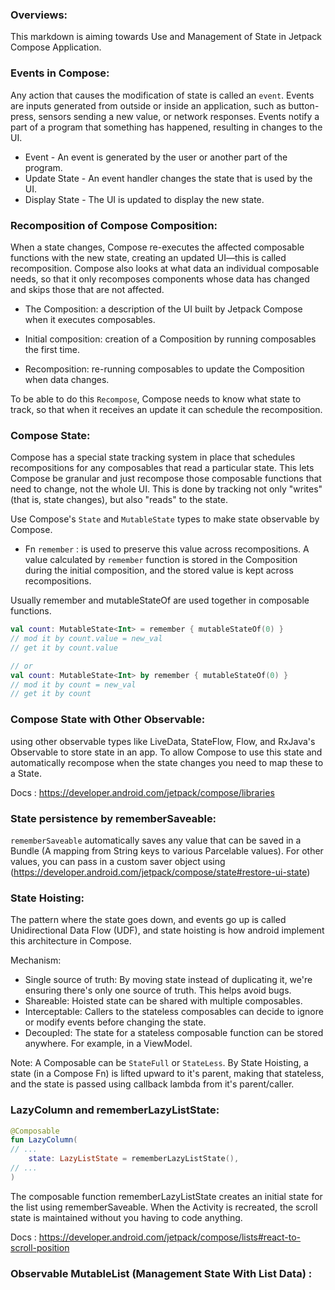 ### Overviews:
This markdown is aiming towards Use and Management of State in Jetpack Compose Application.

### Events in Compose:
Any action that causes the modification of state is called an `event`. Events are inputs generated from outside or inside an application, such as button-press, sensors sending a new value, or network responses. 
Events notify a part of a program that something has happened, resulting in changes to the UI.

* Event - An event is generated by the user or another part of the program.
* Update State - An event handler changes the state that is used by the UI.
* Display State - The UI is updated to display the new state.

### Recomposition of Compose Composition:
When a state changes, Compose re-executes the affected composable functions with the new state, creating an updated UI—this is called recomposition. Compose also looks at what data an individual composable needs, so that it only recomposes components whose data has changed and skips those that are not affected.

* The Composition: a description of the UI built by Jetpack Compose when it executes composables.

* Initial composition: creation of a Composition by running composables the first time.

* Recomposition: re-running composables to update the Composition when data changes.

To be able to do this `Recompose`, Compose needs to know what state to track, so that when it receives an update it can schedule the recomposition.

### Compose State:
Compose has a special state tracking system in place that schedules recompositions for any composables that read a particular state. This lets Compose be granular and just recompose those composable functions that need to change, not the whole UI. This is done by tracking not only "writes" (that is, state changes), but also "reads" to the state.

Use Compose's `State` and `MutableState` types to make state observable by Compose.

* Fn `remember` : is used to preserve this value across recompositions. A value calculated by `remember` function is stored in the Composition during the initial composition, and the stored value is kept across recompositions.

Usually remember and mutableStateOf are used together in composable functions.

```kotlin
val count: MutableState<Int> = remember { mutableStateOf(0) } 
// mod it by count.value = new_val
// get it by count.value

// or
val count: MutableState<Int> by remember { mutableStateOf(0) } 
// mod it by count = new_val
// get it by count
```

### Compose State with Other Observable:
using other observable types like LiveData, StateFlow, Flow, and RxJava's Observable to store state in an app. To allow Compose to use this state and automatically recompose when the state changes you need to map these to a State<T>.

Docs : https://developer.android.com/jetpack/compose/libraries
### State persistence by rememberSaveable:
`rememberSaveable` automatically saves any value that can be saved in a Bundle (A mapping from String keys to various Parcelable values). For other values, you can pass in a custom saver object using (https://developer.android.com/jetpack/compose/state#restore-ui-state)

### State Hoisting:
The pattern where the state goes down, and events go up is called Unidirectional Data Flow (UDF), and state hoisting is how android implement this architecture in Compose.

Mechanism:

* Single source of truth: By moving state instead of duplicating it, we're ensuring there's only one source of truth. This helps avoid bugs.
* Shareable: Hoisted state can be shared with multiple composables.
* Interceptable: Callers to the stateless composables can decide to ignore or modify events before changing the state.
* Decoupled: The state for a stateless composable function can be stored anywhere. For example, in a ViewModel.

Note: A Composable can be `StateFull` or `StateLess`. By State Hoisting, a state (in a Compose Fn) is lifted upward to it's parent, making that stateless, and the state is passed using callback lambda from it's parent/caller. 

### LazyColumn and rememberLazyListState:
```kotlin
@Composable
fun LazyColumn(
// ...
    state: LazyListState = rememberLazyListState(),
// ...
)
```

The composable function rememberLazyListState creates an initial state for the list using rememberSaveable. When the Activity is recreated, the scroll state is maintained without you having to code anything.

Docs : https://developer.android.com/jetpack/compose/lists#react-to-scroll-position

### Observable MutableList (Management State With List Data) :